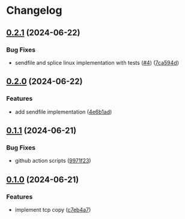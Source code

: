 # Changelog

## [0.2.1](https://github.com/majksa-dev/rust-io/compare/v0.2.0...v0.2.1) (2024-06-22)


### Bug Fixes

* sendfile and splice linux implementation with tests ([#4](https://github.com/majksa-dev/rust-io/issues/4)) ([7ca594d](https://github.com/majksa-dev/rust-io/commit/7ca594ded53de897bbfcaebd270b0cff52fe7000))

## [0.2.0](https://github.com/majksa-dev/rust-io/compare/v0.1.1...v0.2.0) (2024-06-22)


### Features

* add sendfile implementation ([4e6b1ad](https://github.com/majksa-dev/rust-io/commit/4e6b1adb114493db04aa7bfd8b7088314c65fd24))

## [0.1.1](https://github.com/majksa-dev/rust-io/compare/v0.1.0...v0.1.1) (2024-06-21)


### Bug Fixes

* github action scripts ([9971f23](https://github.com/majksa-dev/rust-io/commit/9971f232df81df2b661096b2b75a9a2d337c214c))

## [0.1.0](https://github.com/majksa-dev/rust-io/compare/v0.0.1...v0.1.0) (2024-06-21)


### Features

* implement tcp copy ([c7eb4a7](https://github.com/majksa-dev/rust-io/commit/c7eb4a75a3211729189560d296509b49e2a55609))
